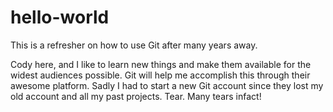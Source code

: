 # hello-world
This is a refresher on how to use Git after many years away.

Cody here, and I like to learn new things and make them available for the widest audiences possible.  Git will help me accomplish this through their awesome platform.  Sadly I had to start a new Git account since they lost my old account and all my past projects.  Tear.  Many tears infact!

